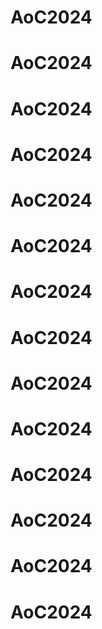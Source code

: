 # AoC2024
# AoC2024
# AoC2024
# AoC2024
# AoC2024
# AoC2024
# AoC2024
# AoC2024
# AoC2024
# AoC2024
# AoC2024
# AoC2024
# AoC2024
# AoC2024
